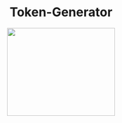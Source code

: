 <h1 align="center">Token-Generator</h1>
<p align="center">
<img src="https://i.imgur.com/TmzgB0Z.jpg" style="width:70%;height:200px;">
